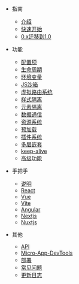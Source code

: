 - 指南
  - [介绍](/)
  - [快速开始](zh-cn/start)
  - [0.x迁移到1.0](zh-cn/transfer)

- 功能
  - [配置项](zh-cn/configure)
  - [生命周期](zh-cn/life-cycles)
  - [环境变量](zh-cn/env)
  - [JS沙箱](zh-cn/sandbox)
  - [虚拟路由系统](zh-cn/router)
  - [样式隔离](zh-cn/scopecss)
  - [元素隔离](zh-cn/dom-scope)
  - [数据通信](zh-cn/data)
  - [资源系统](zh-cn/static-source)
  - [预加载](zh-cn/prefetch)
  - [插件系统](zh-cn/plugins)
  - [多层嵌套](zh-cn/nest)
  - [keep-alive](zh-cn/keep-alive)
  - [高级功能](zh-cn/advanced)

- 手把手
  - [说明](zh-cn/framework/introduce)
  - [React](zh-cn/framework/react)
  - [Vue](zh-cn/framework/vue)
  - [Vite](zh-cn/framework/vite)
  - [Angular](zh-cn/framework/angular)
  - [Nextjs](zh-cn/framework/nextjs)
  - [Nuxtjs](zh-cn/framework/nuxtjs)

- 其他
  - [API](zh-cn/api)
  - [Micro-App-DevTools](zh-cn/micro-app-devtools)
  - [部署](zh-cn/deploy)
  - [常见问题](zh-cn/questions)
  - [更新日志](zh-cn/changelog)
